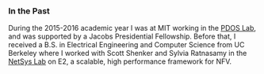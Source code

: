 ### In the Past

During the 2015-2016 academic year I was at MIT working in the [PDOS
Lab](http://pdos.csail.mit.edu), and was supported by a Jacobs Presidential
Fellowship. Before that, I received a B.S. in Electrical Engineering and
Computer Science from UC Berkeley where I worked with Scott Shenker and Sylvia
Ratnasamy in the [NetSys Lab](http://netsys.cs.berkeley.edu) on E2, a scalable,
high performance framework for NFV.

